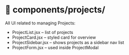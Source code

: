 # 📂 components/projects/

All UI related to managing Projects:

- ProjectList.jsx – list of projects
- ProjectCard.jsx – styled card for overview
- ProjectSidebar.jsx – shows projects as a sidebar nav list
- ProjectForm.jsx – used inside ProjectModal
